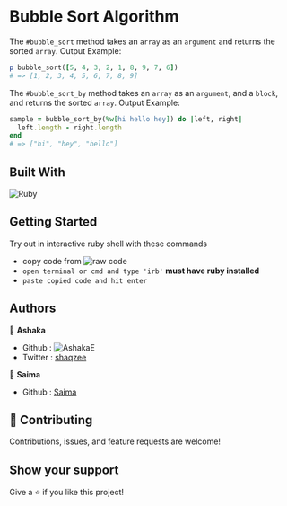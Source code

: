 # Bubble Sort Algorithm

The `#bubble_sort` method takes an `array` as an `argument` and returns the sorted `array`. 
Output Example:

```ruby
p bubble_sort([5, 4, 3, 2, 1, 8, 9, 7, 6])
# => [1, 2, 3, 4, 5, 6, 7, 8, 9]
```

The `#bubble_sort_by` method takes an `array` as an `argument`, and a `block`, and returns the sorted `array`. Output Example:

```ruby
sample = bubble_sort_by(%w[hi hello hey]) do |left, right|
  left.length - right.length
end
# => ["hi", "hey", "hello"]
```

## Built With

![Ruby](https://www.vectorlogo.zone/logos/ruby-lang/ruby-lang-horizontal.svg)

## Getting Started

Try out in interactive ruby shell with these commands

- copy code from ![raw code](https://github.com/AshakaE/bubble-sort/blob/development/bubble_sort.rb)
- `open terminal or cmd and type 'irb'` **must have ruby installed** 
- `paste copied code and hit enter`


## Authors

👤 **Ashaka**

- Github : ![AshakaE](https://github.com/AshakaE)
- Twitter : [shaqzee](https://twitter.com/shaqzee_)

👤 **Saima**

- Github : [Saima](https://github.com/SaimaAnis21)

## 🤝 Contributing

Contributions, issues, and feature requests are welcome!

## Show your support

Give a ⭐️ if you like this project!

